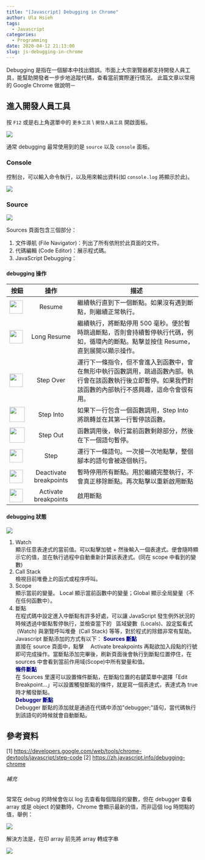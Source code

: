 ```yaml
---
title: "[Javascript] Debugging in Chrome"
author: Ula Hsieh
tags:
  - Javascript
categories:
  - Programming
date: 2020-04-12 21:13:00
slug: js-debugging-in-chrome
---
```


Debugging 是指在一個腳本中找出錯誤。市面上大宗瀏覽器都支持開發人員工具，能幫助開發者一步步地追蹤代碼，查看當前實際運行情況。
此篇文章以常用的 Google Chrome 做說明－

<!--more-->

## 進入開發人員工具

按 `F12` 或是右上角選單中的 `更多工具` \ `開發人員工具` 開啟面板。

![](https://imgur.com/4kW4nnK.png)

通常 debugging 最常使用到的是 `source` 以及 `console` 面板。

### Console

控制台，可以輸入命令執行，以及用來輸出資料(如 `console.log` 將顯示於此)。

![](https://imgur.com/p73UTZ9.png)

### Source

![](https://imgur.com/TX1JU5q.png)

Sources 頁面包含三個部分：

1. 文件導航 (File Navigator)：列出了所有依附於此頁面的文件。
2. 代碼編輯 (Code Editor)：展示程式碼。
3. JavaScript Debugging：

#### debugging 操作

| 按鈕                                                 |          操作          | 描述                                                                                                                                                         |
| ---------------------------------------------------- | :--------------------: | ------------------------------------------------------------------------------------------------------------------------------------------------------------ |
| <img src="https://imgur.com/GQ1VrFh.png" width="35"> |         Resume         | 繼續執行直到下一個斷點。如果沒有遇到斷點，則繼續正常執行。                                                                                                   |
| <img src="https://imgur.com/cPPUvKC.png" width="35"> |      Long Resume       | 繼續執行，將斷點停用 500 毫秒。便於暫時跳過斷點，否則會持續暫停執行代碼，例如，循環內的斷點。點擊並按住 Resume，直到展開以顯示操作。                         |
| <img src="https://imgur.com/qNWOS6e.png" width="35"> |       Step Over        | 運行下一條指令，但不會進入到函數中，會在無形中執行函數調用，跳過函數內部。執行會在該函數執行後立即暫停。如果我們對該函數的內部執行不感興趣，這命令會很有用。 |
| <img src="https://imgur.com/JQnb7H3.png" width="40"> |       Step Into        | 如果下一行包含一個函數調用，Step Into 將跳轉並在其第一行暫停該函數。                                                                                         |
| <img src="https://imgur.com/IZrFrbH.png" width="40"> |        Step Out        | 函數調用後，執行當前函數剩餘部分，然後在下一個語句暫停。                                                                                                     |
| <img src="https://imgur.com/lKQK3Bj.png" width="35"> |          Step          | 運行下一條語句。一次接一次地點擊，整個腳本的語句會被逐個執行。                                                                                               |
| <img src="https://imgur.com/MGhfpuH.png" width="35"> | Deactivate breakpoints | 暫時停用所有斷點。用於繼續完整執行，不會真正移除斷點。再次點擊以重新啟用斷點                                                                                 |
| <img src="https://imgur.com/UZGcRJh.png" width="35"> |  Activate breakpoints  | 啟用斷點                                                                                                                                                     |

#### debugging 狀態

![](https://imgur.com/NDSHkql.png)

1. Watch  
   顯示任意表達式的當前值。可以點擊加號 + 然後輸入一個表達式。便會隨時顯示它的值，並在執行過程中自動重新計算該表達式。(同在 scope 中看到的變數)
2. Call Stack  
   檢視目前堆疊上的函式或程序呼叫。
3. Scope  
   顯示當前的變量。 Local 顯示當前函數中的變量；Global 顯示全局變量（不在任何函數中）。
4. 斷點  
   在程式碼中設定進入中斷點有許多好處，可以讓 JavaScript 發生例外狀況的時候透過中斷點暫停執行，並檢查當下的   區域變數  (Locals)、設定監看式  (Watch) 與瀏覽呼叫堆疊  (Call Stack) 等等，對於程式的除錯非常有幫助。
   Javascript 斷點添加的方式有以下：
   <font color=DarkBlue>**Sources 斷點**</font>  
    直接在 source 頁面中，點擊　 Activate breakpoints 再點欲加入段點的行號即可完成操作。當斷點添加完畢後，刷新頁面後會執行到斷點位置停住，在 sources 中會看到當前作用域(Scope)中所有變量和值。  
   <font color=DarkBlue>**條件斷點**</font>  
    在 Sources 里還可以設置條件斷點，在斷點位置的右鍵菜單中選擇「Edit Breakpoint...」可以設置觸發斷點的條件，就是寫一個表達式，表達式為 true 時才觸發斷點。  
   <font color=DarkBlue>**Debugger 斷點**</font>  
    Debugger 斷點的添加就是通過在代碼中添加"debugger;"語句，當代碼執行到該語句的時候就會自動斷點。

## 參考資料

[1] https://developers.google.com/web/tools/chrome-devtools/javascript/step-code
[2] https://zh.javascript.info/debugging-chrome

###### 補充

常常在 debug 的時候會佐以 log 去查看每個階段的變數，但在 debugger 查看 array 或是 object 的變數時，Chrome 會顯示最新的值，而非這個 log 時間點的值，舉例：

<img src="https://imgur.com/tcSMSza.png">

解決方法是，在印 array 前先將 array 轉成字串

![](https://imgur.com/k93iP9W.png)
